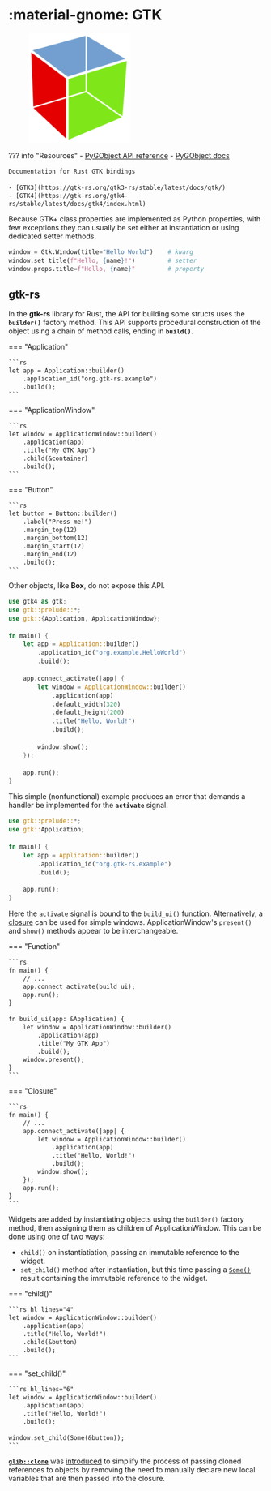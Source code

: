 # :material-gnome: GTK

<figure><img src="/img/Logos/GTK_logo.svg" width="200px"></figure>

??? info "Resources"
    - [PyGObject API reference](https://lazka.github.io/pgi-docs/)
    - [PyGObject docs](https://pygobject.readthedocs.io/en/latest/index.html)
    
    Documentation for Rust GTK bindings

    - [GTK3](https://gtk-rs.org/gtk3-rs/stable/latest/docs/gtk/)
    - [GTK4](https://gtk-rs.org/gtk4-rs/stable/latest/docs/gtk4/index.html)

Because GTK+ class properties are implemented as Python properties, with few exceptions they can usually be set either at instantiation or using dedicated setter methods.

```py
window = Gtk.Window(title="Hello World")    # kwarg
window.set_title(f"Hello, {name}!")         # setter
window.props.title=f"Hello, {name}"         # property
```

## gtk-rs

In the **gtk-rs** library for Rust, the API for building some structs uses the **`builder()`** factory method.
This API supports procedural construction of the object using a chain of method calls, ending in **`build()`**.

=== "Application"

    ```rs
    let app = Application::builder()
        .application_id("org.gtk-rs.example")
        .build();
    ```

=== "ApplicationWindow"

    ```rs
    let window = ApplicationWindow::builder()
        .application(app)
        .title("My GTK App")
        .child(&container)
        .build();
    ```

=== "Button"

    ```rs
    let button = Button::builder()
        .label("Press me!")
        .margin_top(12)
        .margin_bottom(12)
        .margin_start(12)
        .margin_end(12)
        .build();
    ```

Other objects, like **Box**, do not expose this API.

```rs
use gtk4 as gtk;
use gtk::prelude::*;
use gtk::{Application, ApplicationWindow};

fn main() {
    let app = Application::builder()
        .application_id("org.example.HelloWorld")
        .build();

    app.connect_activate(|app| {
        let window = ApplicationWindow::builder()
            .application(app)
            .default_width(320)
            .default_height(200)
            .title("Hello, World!")
            .build();

        window.show();
    });

    app.run();
}
```

This simple (nonfunctional) example produces an error that demands a handler be implemented for the **`activate`** signal.
```rs
use gtk::prelude::*;
use gtk::Application;

fn main() {
    let app = Application::builder()
        .application_id("org.gtk-rs.example")
        .build();

    app.run();
}
```

Here the `activate` signal is bound to the `build_ui()` function.
Alternatively, a [closure](../Rust#closure) can be used for simple windows.
ApplicationWindow's `present()` and `show()` methods appear to be interchangeable.

=== "Function"

    ```rs
    fn main() {
        // ...
        app.connect_activate(build_ui);
        app.run();
    }

    fn build_ui(app: &Application) {
        let window = ApplicationWindow::builder()
            .application(app)
            .title("My GTK App")
            .build();
        window.present();
    }
    ```

=== "Closure"

    ```rs
    fn main() {
        // ...
        app.connect_activate(|app| {
            let window = ApplicationWindow::builder()
                .application(app)
                .title("Hello, World!")
                .build();
            window.show();
        });
        app.run();
    }
    ```

Widgets are added by instantiating objects using the `builder()` factory method, then assigning them as children of ApplicationWindow.
This can be done using one of two ways:

- `child()` on instantiatiation, passing an immutable reference to the widget.
- `set_child()` method after instantiation, but this time passing a [`Some()`](../Rust#result) result containing the immutable reference to the widget.

=== "child()"

    ```rs hl_lines="4"
    let window = ApplicationWindow::builder()
        .application(app)
        .title("Hello, World!")
        .child(&button)
        .build();
    ```

=== "set_child()"

    ```rs hl_lines="6"
    let window = ApplicationWindow::builder()
        .application(app)
        .title("Hello, World!")
        .build();

    window.set_child(Some(&button));
    ```

[**`glib::clone`**](https://docs.rs/glib/0.9.0/glib/macro.clone.html) was [introduced](https://gtk-rs.org/blog/2019/12/15/new-release.html) to simplify the process of passing cloned references to objects by removing the need to manually declare new local variables that are then passed into the closure.
